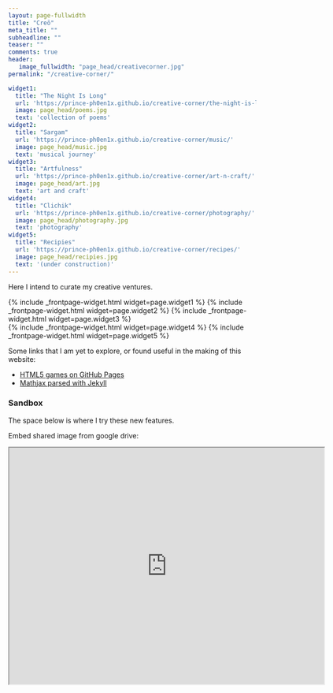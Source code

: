 ```yaml
---
layout: page-fullwidth
title: "Creō"
meta_title: ""
subheadline: ""
teaser: ""
comments: true
header:
   image_fullwidth: "page_head/creativecorner.jpg"
permalink: "/creative-corner/"

widget1:
  title: "The Night Is Long"
  url: 'https://prince-ph0en1x.github.io/creative-corner/the-night-is-long/'
  image: page_head/poems.jpg
  text: 'collection of poems'
widget2:
  title: "Sargam"
  url: 'https://prince-ph0en1x.github.io/creative-corner/music/'
  image: page_head/music.jpg
  text: 'musical journey'
widget3:
  title: "Artfulness"
  url: 'https://prince-ph0en1x.github.io/creative-corner/art-n-craft/'
  image: page_head/art.jpg
  text: 'art and craft'
widget4:
  title: "Clichik"
  url: 'https://prince-ph0en1x.github.io/creative-corner/photography/'
  image: page_head/photography.jpg
  text: 'photography'
widget5:
  title: "Recipies"
  url: 'https://prince-ph0en1x.github.io/creative-corner/recipes/'
  image: page_head/recipies.jpg
  text: '(under construction)'
---
```


Here I intend to curate my creative ventures.

<div class="row t60">
	{% include _frontpage-widget.html widget=page.widget1 %}
	{% include _frontpage-widget.html widget=page.widget2 %}
	{% include _frontpage-widget.html widget=page.widget3 %}
</div>

<div class="row t60">
	{% include _frontpage-widget.html widget=page.widget4 %}
	{% include _frontpage-widget.html widget=page.widget5 %}
</div>

Some links that I am yet to explore, or found useful in the making of this website:
* [HTML5 games on GitHub Pages](https://end3r.com/blog/2014/02/host-your-html5-games-on-github-pages/)
* [Mathjax parsed with Jekyll](https://stackoverflow.com/questions/34227995/mathjax-being-parsed-with-jekyll/34231579#34231579)

### Sandbox

The space below is where I try these new features.

Embed shared image from google drive:
<iframe src="https://drive.google.com/file/d/1OmGLCECAYAhNzHuDDrNzGMUvwPbWv3a6/preview" width="640" height="480" allow="autoplay"></iframe>

